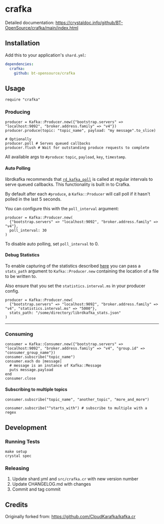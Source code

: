 # crafka

Detailed documentation: https://crystaldoc.info/github/BT-OpenSource/crafka/main/index.html

## Installation

Add this to your application's `shard.yml`:

```yaml
dependencies:
  crafka:
    github: bt-opensource/crafka
```

## Usage

```crystal
require "crafka"
```

### Producing
```crystal
producer = Kafka::Producer.new({"bootstrap.servers" => "localhost:9092", "broker.address.family" => "v4"})
producer.produce(topic: "topic_name", payload: "my message".to_slice)

# Optionally
producer.poll # Serves queued callbacks
producer.flush # Wait for outstanding produce requests to complete
```
All available args to `#produce`: `topic`, `payload`, `key`, `timestamp`.

#### Auto Polling
librdkafka recommends that [`rd_kafka_poll`](https://github.com/confluentinc/librdkafka/blob/master/src/rdkafka.h#L3200-L3228) is called at regular intervals to serve queued callbacks. This functionality is built in to Crafka.

By default after each `#produce`, a `Kafka::Producer` will call poll if it hasn't polled in the last 5 seconds.

You can configure this with the `poll_interval` argument:

```crystal
producer = Kafka::Producer.new(
  {"bootstrap.servers" => "localhost:9092", "broker.address.family" => "v4"},
  poll_interval: 30
)
```

To disable auto polling, set `poll_interval` to 0.

#### Debug Statistics

To enable capturing of the statistics described [here](https://github.com/confluentinc/librdkafka/blob/master/STATISTICS.md) you can pass a `stats_path` argument to `Kafka::Producer.new` containing the location of a file to be written to.

Also ensure that you set the `statistics.interval.ms` in your producer config.

```crystal
producer = Kafka::Producer.new(
  {"bootstrap.servers" => "localhost:9092", "broker.address.family" => "v4", "statistics.interval.ms" => "5000"},
  stats_path: "/some/directory/librdkafka_stats.json"
)
```

---

### Consuming
```crystal
consumer = Kafka::Consumer.new({"bootstrap.servers" => "localhost:9092", "broker.address.family" => "v4", "group.id" => "consumer_group_name"})
consumer.subscribe("topic_name")
consumer.each do |message|
  # message is an instance of Kafka::Message
  puts message.payload
end
consumer.close
```

#### Subscribing to multiple topics
```crystal
consumer.subscribe("topic_name", "another_topic", "more_and_more")

consumer.subscribe("^starts_with") # subscribe to multiple with a regex
```

## Development

### Running Tests
```
make setup
crystal spec
```

### Releasing
1. Update shard.yml and `src/crafka.cr` with new version number
2. Update CHANGELOG.md with changes
3. Commit and tag commit

## Credits
Originally forked from: https://github.com/CloudKarafka/kafka.cr
